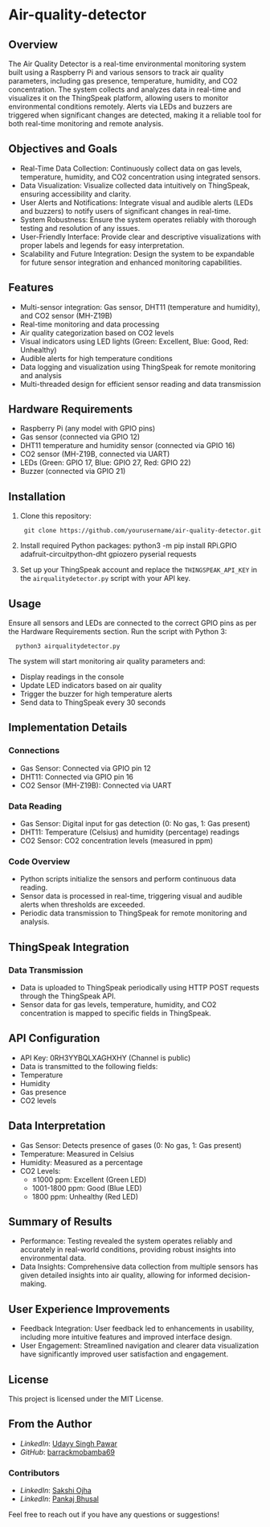 # Air-quality-detector

## Overview
The Air Quality Detector is a real-time environmental monitoring system built using a Raspberry Pi and various sensors to track air quality parameters, including gas presence, temperature, humidity, and CO2 concentration. The system collects and analyzes data in real-time and visualizes it on the ThingSpeak platform, allowing users to monitor environmental conditions remotely. Alerts via LEDs and buzzers are triggered when significant changes are detected, making it a reliable tool for both real-time monitoring and remote analysis.

## Objectives and Goals
- Real-Time Data Collection: Continuously collect data on gas levels, temperature, humidity, and CO2 concentration using integrated sensors.
- Data Visualization: Visualize collected data intuitively on ThingSpeak, ensuring accessibility and clarity.
- User Alerts and Notifications: Integrate visual and audible alerts (LEDs and buzzers) to notify users of significant changes in real-time.
- System Robustness: Ensure the system operates reliably with thorough testing and resolution of any issues.
- User-Friendly Interface: Provide clear and descriptive visualizations with proper labels and legends for easy interpretation.
- Scalability and Future Integration: Design the system to be expandable for future sensor integration and enhanced monitoring capabilities.

## Features
- Multi-sensor integration: Gas sensor, DHT11 (temperature and humidity), and CO2 sensor (MH-Z19B)
- Real-time monitoring and data processing
- Air quality categorization based on CO2 levels
- Visual indicators using LED lights (Green: Excellent, Blue: Good, Red: Unhealthy)
- Audible alerts for high temperature conditions
- Data logging and visualization using ThingSpeak for remote monitoring and analysis
- Multi-threaded design for efficient sensor reading and data transmission

## Hardware Requirements
- Raspberry Pi (any model with GPIO pins)
- Gas sensor (connected via GPIO 12)
- DHT11 temperature and humidity sensor (connected via GPIO 16)
- CO2 sensor (MH-Z19B, connected via UART)
- LEDs (Green: GPIO 17, Blue: GPIO 27, Red: GPIO 22)
- Buzzer (connected via GPIO 21)

## Installation
1. Clone this repository:
   
        git clone https://github.com/yourusername/air-quality-detector.git
   
3. Install required Python packages:
python3 -m pip install RPi.GPIO adafruit-circuitpython-dht gpiozero pyserial requests
4. Set up your ThingSpeak account and replace the `THINGSPEAK_API_KEY` in the `airqualitydetector.py` script with your API key.

## Usage
Ensure all sensors and LEDs are connected to the correct GPIO pins as per the Hardware Requirements section.
Run the script with Python 3:

      python3 airqualitydetector.py

The system will start monitoring air quality parameters and:
- Display readings in the console
- Update LED indicators based on air quality
- Trigger the buzzer for high temperature alerts
- Send data to ThingSpeak every 30 seconds

## Implementation Details
### Connections
- Gas Sensor: Connected via GPIO pin 12
- DHT11: Connected via GPIO pin 16
- CO2 Sensor (MH-Z19B): Connected via UART

### Data Reading
- Gas Sensor: Digital input for gas detection (0: No gas, 1: Gas present)
- DHT11: Temperature (Celsius) and humidity (percentage) readings
- CO2 Sensor: CO2 concentration levels (measured in ppm)

### Code Overview
- Python scripts initialize the sensors and perform continuous data reading.
- Sensor data is processed in real-time, triggering visual and audible alerts when thresholds are exceeded.
- Periodic data transmission to ThingSpeak for remote monitoring and analysis.

## ThingSpeak Integration
### Data Transmission
- Data is uploaded to ThingSpeak periodically using HTTP POST requests through the ThingSpeak API.
- Sensor data for gas levels, temperature, humidity, and CO2 concentration is mapped to specific fields in ThingSpeak.

## API Configuration
- API Key: 0RH3YYBQLXAGHXHY (Channel is public)
- Data is transmitted to the following fields:
- Temperature
- Humidity
- Gas presence
- CO2 levels

## Data Interpretation
- Gas Sensor: Detects presence of gases (0: No gas, 1: Gas present)
- Temperature: Measured in Celsius
- Humidity: Measured as a percentage
- CO2 Levels:
  - ≤1000 ppm: Excellent (Green LED)
  - 1001-1800 ppm: Good (Blue LED)
  - 1800 ppm: Unhealthy (Red LED)

## Summary of Results
- Performance: Testing revealed the system operates reliably and accurately in real-world conditions, providing robust insights into environmental data.
- Data Insights: Comprehensive data collection from multiple sensors has given detailed insights into air quality, allowing for informed decision-making.

## User Experience Improvements
- Feedback Integration: User feedback led to enhancements in usability, including more intuitive features and improved interface design.
- User Engagement: Streamlined navigation and clearer data visualization have significantly improved user satisfaction and engagement.

## License
This project is licensed under the MIT License.

## From the Author

- *LinkedIn*: [Udayy Singh Pawar](https://www.linkedin.com/in/udayy-singh-pawar/)
- *GitHub*: [barrackmobamba69](https://github.com/barrackmobamba69)

### Contributors
- *LinkedIn*: [Sakshi Ojha](https://www.linkedin.com/in/sakshi-ojha-36b5b1224/)
- *LinkedIn*: [Pankaj Bhusal](https://www.linkedin.com/in/pankaj-bhusal/)

Feel free to reach out if you have any questions or suggestions!
